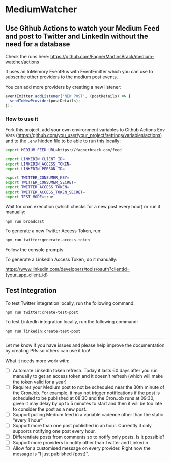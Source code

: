 # MediumWatcher
## Use Github Actions to watch your Medium Feed and post to Twitter and LinkedIn without the need for a database

Check the runs here: https://github.com/FagnerMartinsBrack/medium-watcher/actions

It uses an InMemory EventBus with EventEmitter which you can use to subscribe other providers to the medium post events.

You can add more providers by creating a new listener:

```javascript
eventEmitter.addListener('NEW_POST', (postDetails) => {
  sendToNewProvider(postDetails);
});
```

### How to use it

Fork this project, add your own environment variables to Github Actions Env Vars (https://github.com/you_user/your_project/settings/variables/actions) and to the `.env` hidden file to be able to run this locally:

```sh
export MEDIUM_FEED_URL=https://fagnerbrack.com/feed

export LINKEDIN_CLIENT_ID=
export LINKEDIN_ACCESS_TOKEN=
export LINKEDIN_PERSON_ID=

export TWITTER_CONSUMER_KEY=
export TWITTER_CONSUMER_SECRET=
export TWITTER_ACCESS_TOKEN=
export TWITTER_ACCESS_TOKEN_SECRET=
export TEST_MODE=true
```

Wait for cron execution (which checks for a new post every hour) or run it manually:

```
npm run broadcast
```

To generate a new Twitter Access Token, run:

```
npm run twitter:generate-access-token
```

Follow the console prompts.

To generate a LinkedIn Access Token, do it manually:

https://www.linkedin.com/developers/tools/oauth?clientId={your_app_client_id}

## Test Integration

To test Twitter integration locally, run the following command:

```
npm run twitter:create-test-post
```

To test LinkedIn integration locally, run the following command:

```
npm run linkedin:create-test-post
```

----

Let me know if you have issues and please help improve the documentation by creating PRs so others can use it too!

What it needs more work with:

- [ ] Automate LinkedIn token refresh. Today it lasts 60 days after you run manually to get an access token and it doesn't refresh (which will make the token valid for a year)
- [ ] Requires your Medium post to not be scheduled near the 30th minute of the CronJob. For example, it may not trigger notifications if the post is scheduled to be published at 08:30 and the CronJob runs at 09:30, given it may delay by up to 5 minutes to start and then it will be too late to consider the post as a new post.
- [ ] Support pulling Medium feed in a variable cadence other than the static "every 1 hour"
- [ ] Support more than one post published in an hour. Currently it only supports notifying one post every hour.
- [ ] Differentiate posts from comments so to notify only posts. Is it possible?
- [ ] Support more providers to notify other than Twitter and LinkedIn
- [ ] Allow for a customised message on every provider. Right now the message is "I just published {post}".
